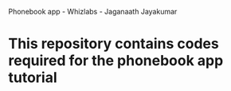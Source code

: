 Phonebook app - Whizlabs - Jaganaath Jayakumar

# This repository contains codes required for the phonebook app tutorial
